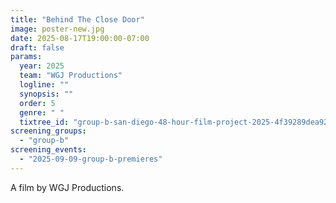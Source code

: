 ```yaml
---
title: "Behind The Close Door"
image: poster-new.jpg
date: 2025-08-17T19:00:00-07:00
draft: false
params:
  year: 2025
  team: "WGJ Productions"
  logline: ""
  synopsis: ""
  order: 5
  genre: " "
  tixtree_id: "group-b-san-diego-48-hour-film-project-2025-4f39289dea92"
screening_groups:
  - "group-b"
screening_events:
  - "2025-09-09-group-b-premieres"
---
```


A film by WGJ Productions.
